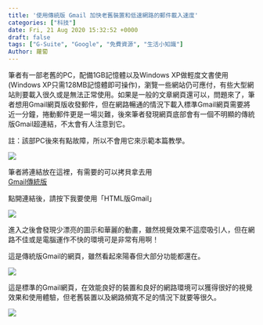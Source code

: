 ```yaml
---
title: '使用傳統版 Gmail 加快老舊裝置和低速網路的郵件載入速度'
categories: ["科技"]
date: Fri, 21 Aug 2020 15:32:52 +0000
draft: false
tags: ["G-Suite", "Google", "免費資源", "生活小知識"]
Author: 蘿蔔
---
```


筆者有一部老舊的PC，配備1GB記憶體以及Windows XP做輕度文書使用(Windows XP只需128MB記憶體即可操作)，瀏覽一些網站仍可應付，有些大型網站則要載入很久或是無法正常使用。如果是一般的文章網頁還可以，問題來了，筆者想用Gmail網頁版收發郵件，但在網路暢通的情況下載入標準Gmail網頁需要將近一分鐘，捲動郵件更是一場災難，後來筆者發現網頁底部會有一個不明顯的傳統版Gmail超連結，不太會有人注意到它。  
  
註：該部PC後來有點故障，所以不會用它來示範本篇教學。

![](https://static-a1.steveyi.net/media/blog/2020082115070982.png)

筆者將連結放在這裡，有需要的可以拷貝拿去用  
[Gmail傳統版](https://mail.google.com/mail/u/0/h/ "https://mail.google.com/mail/u/0/h/")

點開連結後，請按下我要使用「HTML版Gmail」

![](https://static-a1.steveyi.net/media/blog/2020082115124610.png)

進入之後會發現少漂亮的圖示和華麗的動畫，雖然視覺效果不這麼吸引人，但在網路不佳或是電腦運作不快的環境可是非常有用啊！

這是傳統版Gmail的網頁，雖然看起來陽春但大部分功能都還在。

![](https://static-a1.steveyi.net/media/blog/2020082115230812.png)

這是標準的Gmail網頁，在效能良好的裝置和良好的網路環境可以獲得很好的視覺效果和使用體驗，但老舊裝置以及網路頻寬不足的情況下就要等很久。

![](https://static-a1.steveyi.net/media/blog/2020082115303578.png)
